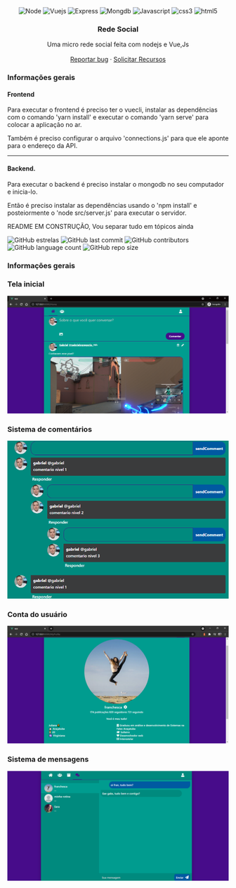 <div align="center">
  <img height="30" alt="Node" src="https://img.shields.io/badge/Node.js-43853D?style=for-the-badge&logo=node.js&logoColor=white">
  <img height="30" alt="Vuejs" src="https://img.shields.io/badge/Vue.js-35495E?style=for-the-badge&logo=vue.js&logoColor=4FC08D">

  <img height="30" alt="Express" src="https://img.shields.io/badge/Express.js-404D59?style=for-the-badge">
  <img height="30" alt="Mongdb" src="https://img.shields.io/badge/MongoDB-4EA94B?style=for-the-badge&logo=mongodb&logoColor=white">
  <img height="30" alt="Javascript" src="https://img.shields.io/badge/JavaScript-F7DF1E?style=for-the-badge&logo=javascript&logoColor=black">
  <img height="30" alt="css3" src="https://img.shields.io/badge/CSS3-1572B6?style=for-the-badge&logo=css3&logoColor=white">
  <img height="30" alt="html5" src="https://img.shields.io/badge/HTML5-E34F26?style=for-the-badge&logo=html5&logoColor=white">
</div>


<h3 align="center">Rede Social</h3>
<p align="center">
  Uma micro rede social feita com nodejs e Vue,Js
  <a href="https://gabrielogregorio.com/projetos/Rede-Social/"><strong></strong></a>
  <br>
  <br>
  <a href="https://github.com/gabrielogregorio/Rede-Social/issues/new?template=bug_report.md">Reportar bug</a>
  ·
  <a href="https://github.com/gabrielogregorio/Rede-Social/issues/new?template=feature_request.md">Solicitar Recursos</a>
</p>

<h3>Informações gerais</h3>


#### Frontend
Para executar o frontend é preciso ter o vuecli, instalar as dependências com o comando 'yarn install' e executar o comando 'yarn serve' para colocar a aplicação no ar.

Também é preciso configurar o arquivo 'connections.js' para que ele aponte para o endereço da API.

------------


#### Backend.

Para executar o backend é preciso instalar o mongodb no seu computador e inicia-lo.

Então é preciso instalar as dependências usando o 'npm install' e posteiormente o 'node src/server.js' para executar o servidor.


README EM CONSTRUÇÃO, Vou separar tudo em tópicos ainda


![GitHub estrelas](https://img.shields.io/github/stars/gabrielogregorio/Rede-Social)
![GitHub last commit](https://img.shields.io/github/last-commit/gabrielogregorio/Rede-Social?style=flat-square)
![GitHub contributors](https://img.shields.io/github/contributors/gabrielogregorio/Rede-Social)
![GitHub language count](https://img.shields.io/github/languages/count/gabrielogregorio/Rede-Social)
![GitHub repo size](https://img.shields.io/github/repo-size/gabrielogregorio/Rede-Social)



<h3>Informações gerais</h3>

### Tela inicial
![Interface](images/a.png)

### Sistema de comentários
![Interface](images/q.png)

### Conta do usuário
![Interface](images/c.png)

### Sistema de mensagens
![Interface](images/d.png)

